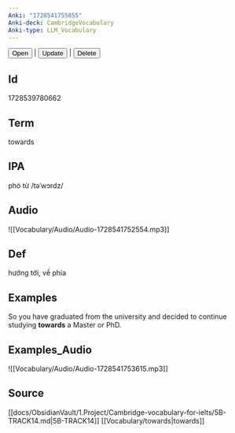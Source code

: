 ```yaml
---
Anki: "1728541755855"
Anki-deck: CambridgeVocabulary
Anki-type: LLM_Vocabulary
---
```

<button class="anki-btn-open">Open</button> | <button class="anki-btn-update">Update</button> | <button class="anki-btn-delete">Delete</button>

## Id
1728539780662
## Term
towards
## IPA
phó từ /təˈwɔrdz/
## Audio
 ![[Vocabulary/Audio/Audio-1728541752554.mp3]]
## Def
 hướng tới, về phía

## Examples
So you have graduated from the university and decided to continue studying **towards** a Master or PhD. 

## Examples_Audio
![[Vocabulary/Audio/Audio-1728541753615.mp3]]
## Source
 [[docs/ObsidianVault/1.Project/Cambridge-vocabulary-for-ielts/5B-TRACK14.md|5B-TRACK14]] [[Vocabulary/towards|towards]]